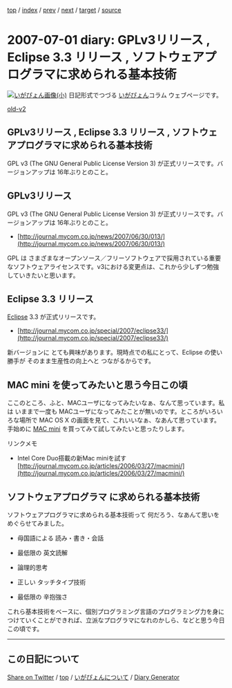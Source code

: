 [top](../index.html) 
 / [index](https://igapyon.github.io/diary/2007/index.html) 
 / [prev](https://igapyon.github.io/diary/2007/ig070615.html) 
 / [next](https://igapyon.github.io/diary/2007/ig070702.html) 
 / [target](https://igapyon.github.io/diary/2007/ig070701.html) 
 / [source](https://github.com/igapyon/diary/blob/gh-pages/2007/ig070701.html.src.md) 

2007-07-01 diary: GPLv3リリース , Eclipse 3.3 リリース , ソフトウェアプログラマに求められる基本技術
=====================================================================================================
[![いがぴょん画像(小)](https://igapyon.github.io/diary/images/iga200306s.jpg "いがぴょん")](https://igapyon.github.io/diary/memo/memoigapyon.html) 日記形式でつづる [いがぴょん](https://igapyon.github.io/diary/memo/memoigapyon.html)コラム ウェブページです。

[old-v2](ig070701-orig.html)

## GPLv3リリース , Eclipse 3.3 リリース , ソフトウェアプログラマに求められる基本技術

GPL v3 (The GNU General Public License Version 3) が正式リリースです。バージョンアップは 16年ぶりとのこと。


## GPLv3リリース

GPL v3 (The GNU General Public License Version 3) が正式リリースです。バージョンアップは 16年ぶりとのこと。

* [http://journal.mycom.co.jp/news/2007/06/30/013/](http://journal.mycom.co.jp/news/2007/06/30/013/)

GPL は さまざまなオープンソース／フリーソフトウェアで採用されている重要なソフトウェアライセンスです。v3における変更点は、これから少しずつ勉強していきたいと思います。

## Eclipse 3.3 リリース

[Eclipse](http://www.igapyon.jp/igapyon/diary/keyword/eclipse.html) 3.3 が正式リリースです。

* [http://journal.mycom.co.jp/special/2007/eclipse33/](http://journal.mycom.co.jp/special/2007/eclipse33/)

新バージョンに とても興味があります。現時点での私にとって、Eclipse の使い勝手が  そのまま生産性の向上へと つながるからです。

## MAC mini を使ってみたいと思う今日この頃

ここのところ、ふと、MACユーザになってみたいなぁ、なんて思っています。私は いままで一度も MACユーザになってみたことが無いのです。ところがいろいろな場所で MAC OS X の画面を見て、これいいなぁ、なあんて思っています。手始めに [MAC mini](http://www.apple.com/jp/macmini/) を買ってみて試してみたいと思ったりします。

リンクメモ

* Intel Core Duo搭載の新Mac miniを試す
  [http://journal.mycom.co.jp/articles/2006/03/27/macmini/](http://journal.mycom.co.jp/articles/2006/03/27/macmini/)

## ソフトウェアプログラマ に求められる基本技術

ソフトウェアプログラマに求められる基本技術って 何だろう、なあんて思いをめぐらせてみました。

* 母国語による 読み・書き・会話
  
* 最低限の 英文読解
  
* 論理的思考
  
* 正しい タッチタイプ技術
  
* 最低限の 辛抱強さ

これら基本技術をベースに、個別プログラミング言語のプログラミング力を身につけていくことができれば、立派なプログラマになれのかしら、などと思う今日この頃です。

----------------------------------------------------------------------------------------------------

## この日記について

[Share on Twitter](https://twitter.com/intent/tweet?hashtags=igapyon%2Cdiary%2C%E3%81%84%E3%81%8C%E3%81%B4%E3%82%87%E3%82%93&text=GPLv3%E3%83%AA%E3%83%AA%E3%83%BC%E3%82%B9+%2C+Eclipse+3.3+%E3%83%AA%E3%83%AA%E3%83%BC%E3%82%B9+%2C+%E3%82%BD%E3%83%95%E3%83%88%E3%82%A6%E3%82%A7%E3%82%A2%E3%83%97%E3%83%AD%E3%82%B0%E3%83%A9%E3%83%9E%E3%81%AB%E6%B1%82%E3%82%81%E3%82%89%E3%82%8C%E3%82%8B%E5%9F%BA%E6%9C%AC%E6%8A%80%E8%A1%93&url=https%3A%2F%2Figapyon.github.io%2Fdiary%2F2007%2Fig070701.html) / [top](../index.html) / [いがぴょんについて](https://igapyon.github.io/diary/memo/memoigapyon.html) / [Diary Generator](https://github.com/igapyon/igapyonv3)
